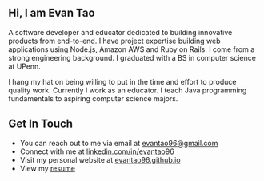 ## Hi, I am Evan Tao ##

A software developer and educator dedicated to building innovative products from end-to-end. I have project expertise building web applications using Node.js, Amazon AWS and Ruby on Rails. I come from a strong engineering background. I graduated with a BS in computer science at UPenn.

I hang my hat on being willing to put in the time and effort to produce quality work. Currently I work as an educator. I teach Java programming fundamentals to aspiring computer science majors.

## Get In Touch ##

- You can reach out to me via email at evantao96@gmail.com 
- Connect with me at [linkedin.com/in/evantao96](https://linkedin.com/in/evantao96/ "Named link title")
- Visit my personal website at [evantao96.github.io](https://evantao96.github.io "Named link title")
- View my [resume](/resume.pdf/ "Named link title")

